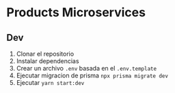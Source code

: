 # Products Microservices

## Dev

1. Clonar el repositorio
2. Instalar dependencias
3. Crear un archivo `.env` basada en el `.env.template`
4. Ejecutar migracion de prisma `npx prisma migrate dev`
5. Ejecutar `yarn start:dev`
